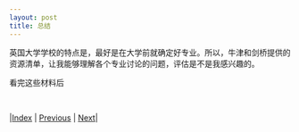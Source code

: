 ```yaml
---
layout: post
title: 总结
---
```


英国大学学校的特点是，最好是在大学前就确定好专业。所以，牛津和剑桥提供的资源清单，让我能够理解各个专业讨论的问题，评估是不是我感兴趣的。

看完这些材料后

<br/>

|[Index](../../) | [Previous](4-4-class) | [Next](../3-english/0-0-intro)|

